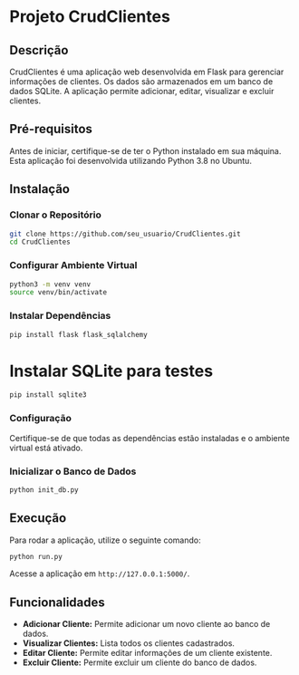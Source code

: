 # Projeto CrudClientes

## Descrição

CrudClientes é uma aplicação web desenvolvida em Flask para gerenciar informações de clientes. Os dados são armazenados em um banco de dados SQLite. A aplicação permite adicionar, editar, visualizar e excluir clientes.

## Pré-requisitos

Antes de iniciar, certifique-se de ter o Python instalado em sua máquina. Esta aplicação foi desenvolvida utilizando Python 3.8 no Ubuntu.

## Instalação

### Clonar o Repositório

```bash
git clone https://github.com/seu_usuario/CrudClientes.git
cd CrudClientes
```

### Configurar Ambiente Virtual

```bash
python3 -m venv venv
source venv/bin/activate
```

### Instalar Dependências

```bash
pip install flask flask_sqlalchemy
```
# Instalar SQLite para testes
```bash
pip install sqlite3
```

### Configuração

Certifique-se de que todas as dependências estão instaladas e o ambiente virtual está ativado.

### Inicializar o Banco de Dados

```bash
python init_db.py
```

## Execução

Para rodar a aplicação, utilize o seguinte comando:

```bash
python run.py
```

Acesse a aplicação em `http://127.0.0.1:5000/`.

## Funcionalidades

- **Adicionar Cliente:** Permite adicionar um novo cliente ao banco de dados.
- **Visualizar Clientes:** Lista todos os clientes cadastrados.
- **Editar Cliente:** Permite editar informações de um cliente existente.
- **Excluir Cliente:** Permite excluir um cliente do banco de dados.